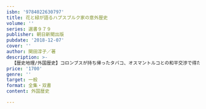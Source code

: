 ```yaml
---
isbn: '9784022630797'
title: 花と緑が語るハプスブルク家の意外歴史
volume: ''
series: 選書９７９
publisher: 朝日新聞出版
pubdate: '2018-12-07'
cover: ''
author: 関田淳子／著
description: >-
  【歴史地理/外国歴史】コロンブスが持ち帰ったタバコ、オスマントルコとの和平交渉で得たライラック、南国への憧れの象徴オレンジ……植物は食料、香水、薬、ステータスシンボルでもあった。さまざまな植物の伝来背景・逸話に触れながら、一族の栄華と衰亡の歴史をひもとく。
price: '1700'
genre: ''
target: 一般
format: 全集・双書
content: 外国歴史

---
```

